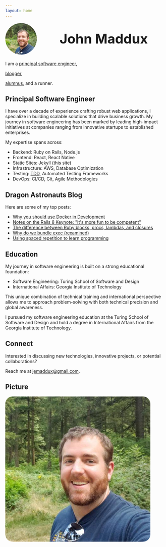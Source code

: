 ```yaml
---
layout: home
---
```


<div style="display: flex; align-items: center; margin-bottom: 20px;">
  <img src="/img/john.jpg" alt="John Maddux" width="100" height="100" style="margin-right: 20px; border-radius: 50%; object-fit: cover;">
  <div style="flex-grow: 1; text-align: center;">
    <h1 style="margin: 0; font-size: 3em;">John Maddux</h1>
  </div>
</div>

I am a 
[principal software engineer](#principal-software-engineer), 
<!-- [technical leader](#technical-leadership),  -->
<!-- [contract/freelance engineer](#dragon-astronauts),  -->
[blogger](#dragon-astronauts-blog), 
<!-- [entreprenuer](#hieroglyph-screenshots),  -->
<!-- [ruby gem maker](#ruby-gems),  -->
<!-- [app builder](#iphone-apps),  -->
<!-- [shop keep](#dragon-astronauts-merch-shop),  -->
[alumnus](#education), 
and a runner.

## Principal Software Engineer

I have over a decade of experience crafting robust web applications, I specialize in building scalable solutions that drive business growth. My journey in software engineering has been marked by leading high-impact initiatives at companies ranging from innovative startups to established enterprises.

My expertise spans across:
- Backend: Ruby on Rails, Node.js
- Frontend: React, React Native
- Static Sites: Jekyll (this site)
- Infrastructure: AWS, Database Optimization
- Testing: [TDD](https://dragonastronauts.com/p/why-we-unit-test/), Automated Testing Frameworks
- DevOps: CI/CD, Git, Agile Methodologies

<!-- ## Technical Leadership
As a Principal Software Engineer, I've consistently delivered transformative results through both technical excellence and team leadership. My core expertise lies in Ruby on Rails and React, though I pride myself on being a polyglot developer who quickly adapts to new technologies and frameworks.

Some of my notable achievements include:
- Architecting a messaging system that scaled from 2 to 15 million daily messages while reducing costs by 40%
- Leading database sharding strategies that significantly improved performance while optimizing infrastructure costs
- Implementing SAML Identity provider solutions to streamline user management and reduce support overhead
- Pioneering the adoption of Storybook.js to enhance component development efficiency and maintainability


In my roles as Principal and Team Lead Engineer, I've delivered transformative results through both technical excellence and team leadership:
- Scaled messaging systems from 2 to 15 million daily messages while reducing costs by 40%
- Led database sharding strategies that significantly improved performance while optimizing infrastructure costs
- Implemented SAML Identity provider solutions to streamline user management
- Pioneered the adoption of Storybook.js to enhance component development efficiency
- Led teams of up to 10 developers and QA specialists across multiple projects

My career has included impactful roles at:
- DebtBook: Team Lead Software Engineer
- ClickFunnels: Principal Engineer
- One Click Politics: Senior Engineer
- Influence Health: Full Stack Rails Developer

In each role, I've focused not just on writing code, but on mentoring junior developers, optimizing systems, and driving business value through technical innovation. -->


<!-- ## Dragon Astronauts
Dragon Astronauts is my private company focused on innovation and creative problem-solving. Here, I'm developing exciting projects including:

Dragon Astronauts is my private company dedicated to creating innovative software solutions and developer tools. We focus on building products that solve real problems while maintaining a sense of fun and creativity in software development.

I run also [Dragon Astronauts](https://dragonastronauts.com), my private company dedicated to various innovative and fun projects, including Hieroglyph and Go Run/AirRun.  -->


## Dragon Astronauts Blog

Here are some of my top posts:
- [Why you should use Docker in Development](https://dragonastronauts.com/p/why-you-should-use-docker-in-development/)
- [Notes on the Rails 8 Keynote: "It's more fun to be competent"](https://dragonastronauts.com/p/notes-on-the-rails-8-keynote-its-more-fun-to-be-competent/)
- [The difference between Ruby blocks, procs, lambdas, and closures](https://dragonastronauts.com/p/the-differences-between-ruby-blocks-procs-lambdas-and-closures/)
- [Why do we bundle exec (rexamined)](https://dragonastronauts.com/p/why-do-we-bundle-exec-re-examined/)
- [Using spaced repetition to learn programming](https://dragonastronauts.com/p/using-spaced-repetition-to-learn-programming/)


<!-- ## Hieroglyph Screenshots

- Hieroglyph: A next-generation development screen shoting tool.

[Note: I don't have access to the screenshots of Hieroglyph, but this section should showcase your development tool's interface and features] -->

<!-- ## Ruby Gems
I've also created publicly available Ruby Gems such as Lorem Tolkien and Tiedye. 

I believe in giving back to the developer community through open-source contributions. I've created several Ruby Gems including:
- Lorem Tolkien: A fantasy-themed text generator
- Tiedye: A powerful color manipulation library

I've contributed to the Ruby community through several open-source gems:
- Lorem Tolkien: A fantasy-themed text generator that provides Tolkien-inspired lorem ipsum text
- Tiedye: A powerful color manipulation library -->

<!-- ## iPhone Apps

Go Run/AirRun: A fitness tracking application that revolutionizes the way we think about running and exercise tracking.
- Go Run/AirRun: Revolutionizing the way we think about fitness tracking
pomodoro timer
weight trackers
[Note: If you have other iPhone apps, they should be listed here] -->

<!-- ## Dragon Astronauts Merch Shop

Visit the [Dragon Astronauts shop](https://dragonastronauts.myshopify.com) to find branded merchandise including:
- Custom-designed shirts
- Bags
- Mouse pads
- Pet food bowls

Perfect for tech enthusiasts and software developers who want to show their Dragon Astronauts spirit. -->

## Education

My journey in software engineering is built on a strong educational foundation:
- Software Engineering: Turing School of Software and Design
- International Affairs: Georgia Institute of Technology

This unique combination of technical training and international perspective allows me to approach problem-solving with both technical precision and global awareness.

I pursued my software engineering education at the Turing School of Software and Design and hold a degree in International Affairs from the Georgia Institute of Technology.

## Connect

Interested in discussing new technologies, innovative projects, or potential collaborations? 

Reach me at jemaddux@gmail.com.

## Picture

<img src="/img/john.jpg" alt="John Maddux"  style="border-radius: 5%;">
